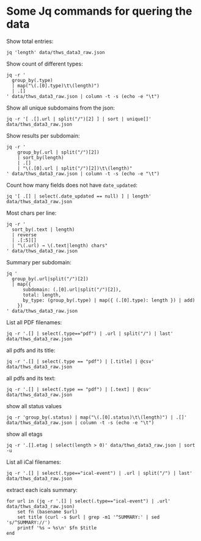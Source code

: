 # Some Jq commands for quering the data

Show total entries:
```shell
jq 'length' data/thws_data3_raw.json
```

Show count of different types:
```shell
jq -r '
  group_by(.type)
  | map("\(.[0].type)\t\(length)")
  | .[]
' data/thws_data3_raw.json | column -t -s (echo -e "\t")
```

Show all unique subdomains from the json:

```shell
jq -r '[ .[].url | split("/")[2] ] | sort | unique[]' data/thws_data3_raw.json
```

Show results per subdomain:

```shell
jq -r '
    group_by(.url | split("/")[2])
    | sort_by(length)
    | .[] 
    | "\(.[0].url | split("/")[2])\t\(length)"
' data/thws_data3_raw.json | column -t -s (echo -e "\t")

```

Count how many fields does not have `date_updated`:
```shell
jq '[ .[] | select(.date_updated == null) ] | length' data/thws_data3_raw.json
```

Most chars per line: 
```shell
jq -r '
  sort_by(.text | length)
  | reverse
  | .[:5][]
  | "\(.url) → \(.text|length) chars"
' data/thws_data3_raw.json
```

Summary per subdomain:
```shell
jq '
  group_by(.url|split("/")[2])
  | map({
      subdomain: (.[0].url|split("/")[2]),
      total: length,
      by_type: (group_by(.type) | map({ (.[0].type): length }) | add)
    })
' data/thws_data3_raw.json
```

List all PDF filenames:
```shell
jq -r '.[] | select(.type=="pdf") | .url | split("/") | last' data/thws_data3_raw.json
```

all pdfs and its title:
```shell
jq -r '.[] | select(.type == "pdf") | [.title] | @csv' data/thws_data3_raw.json
```

all pdfs and its text:
```shell
jq -r '.[] | select(.type == "pdf") | [.text] | @csv' data/thws_data3_raw.json
```

show all status values
```shell
jq -r 'group_by(.status) | map("\(.[0].status)\t\(length)") | .[]' data/thws_data3_raw.json | column -t -s (echo -e "\t")
```

show all etags
```shell
jq -r '.[].etag | select(length > 0)' data/thws_data3_raw.json | sort -u
```

List all iCal filenames:
```shell
jq -r '.[] | select(.type=="ical-event") | .url | split("/") | last' data/thws_data3_raw.json
```

extract each icals summary:
```shell
for url in (jq -r '.[] | select(.type=="ical-event") | .url' data/thws_data3_raw.json)
    set fn (basename $url)
    set title (curl -s $url | grep -m1 '^SUMMARY:' | sed 's/^SUMMARY://')
    printf '%s → %s\n' $fn $title
end
```